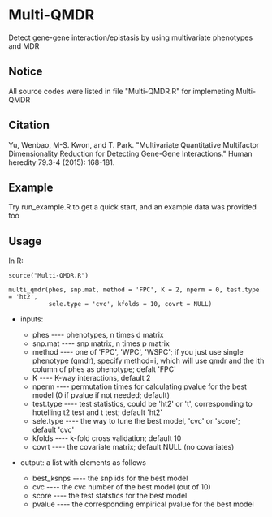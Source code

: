 # Multi-QMDR
Detect gene-gene interaction/epistasis by using multivariate phenotypes and MDR

## Notice
All source codes were listed in file "Multi-QMDR.R" for implemeting Multi-QMDR 

## Citation
Yu, Wenbao, M-S. Kwon, and T. Park. "Multivariate Quantitative Multifactor Dimensionality Reduction for Detecting Gene-Gene Interactions." Human heredity 79.3-4 (2015): 168-181.

## Example 
Try run_example.R to get a quick start, and an example data was provided too


## Usage
In R:

```
source("Multi-QMDR.R")

multi_qmdr(phes, snp.mat, method = 'FPC', K = 2, nperm = 0, test.type = 'ht2', 
           sele.type = 'cvc', kfolds = 10, covrt = NULL)
```

* inputs: 
  * phes      ---- phenotypes, n times d matrix
  * snp.mat   ---- snp matrix, n times p matrix
   * method   ---- one of 'FPC', 'WPC', 'WSPC'; if you just use single phenotype (qmdr),
                  specify method=i, which will use qmdr and the ith column of phes as phenotype; defalt 'FPC'
   * K        ---- K-way interactions, default 2
   * nperm    ---- permutation times for calculating pvalue for the best model (0 if pvalue if not needed; default)
   * test.type ---- test statistics, could be 'ht2' or 't', corresponding to hotelling t2 test and t test; default 'ht2'
   * sele.type ---- the way to tune the best model, 'cvc' or 'score'; default 'cvc'
   * kfolds    ---- k-fold cross validation; default 10
   * covrt     ---- the covariate matrix; default NULL (no covariates)

* output: a list with elements as follows
    *  best_ksnps ---- the snp ids for the best model
    *  cvc        ---- the cvc number of the best model (out of 10)
    *  score      ---- the test statstics for the best model
    * pvalue      ---- the corresponding empirical pvalue for the best model
      

